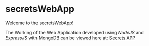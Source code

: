 # secretsWebApp

Welcome to the secretsWebApp!

The Working of the Web Application developed using *NodeJS* and *ExpressJS* with MongoDB can be viewed here at: [Secrets APP](https://mysterious-earth-18064.herokuapp.com/)
